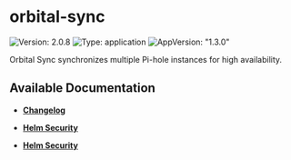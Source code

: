 # orbital-sync

![Version: 2.0.8](https://img.shields.io/badge/Version-2.0.8-informational?style=flat-square) ![Type: application](https://img.shields.io/badge/Type-application-informational?style=flat-square) ![AppVersion: "1.3.0"](https://img.shields.io/badge/AppVersion-"1.3.0"-informational?style=flat-square)

Orbital Sync synchronizes multiple Pi-hole instances for high availability.

## Available Documentation

- [**Changelog**](CHANGELOG)

- [**Helm Security**](container-security)

- [**Helm Security**](helm-security)

